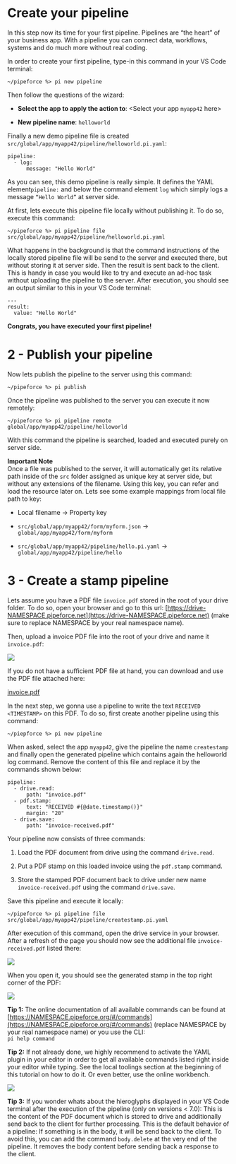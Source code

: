 
# Create your pipeline

In this step now its time for your first pipeline. Pipelines are “the heart” of your business app. With a pipeline you can connect data, workflows, systems and do much more without real coding.

In order to create your first pipeline, type-in this command in your VS Code terminal:

```
~/pipeforce %> pi new pipeline
```

Then follow the questions of the wizard:

*   **Select the app to apply the action to**: <Select your app `myapp42` here>
    
*   **New pipeline name**: `helloworld`
    

Finally a new demo pipeline file is created `src/global/app/myapp42/pipeline/helloworld.pi.yaml`:

```
pipeline:
  - log:        
      message: "Hello World"
```

As you can see, this demo pipeline is really simple. It defines the YAML element`pipeline:` and below the command element `log` which simply logs a message `“Hello World”` at server side.

At first, lets execute this pipeline file locally without publishing it. To do so, execute this command:

```
~/pipeforce %> pi pipeline file src/global/app/myapp42/pipeline/helloworld.pi.yaml
```

What happens in the background is that the command instructions of the locally stored pipeline file will be send to the server and executed there, but without storing it at server side. Then the result is sent back to the client. This is handy in case you would like to try and execute an ad-hoc task without uploading the pipeline to the server. After execution, you should see an output similar to this in your VS Code terminal:

```
---
result:
  value: "Hello World"
```

**Congrats, you have executed your first pipeline!**

# 2 - Publish your pipeline

Now lets publish the pipeline to the server using this command:

```
~/pipeforce %> pi publish
```

Once the pipeline was published to the server you can execute it now remotely:

```
~/pipeforce %> pi pipeline remote global/app/myapp42/pipeline/helloworld
```

With this command the pipeline is searched, loaded and executed purely on server side.

**Important Note**  
Once a file was published to the server, it will automatically get its relative path inside of the `src` folder assigned as unique key at server side, but without any extensions of the filename. Using this key, you can refer and load the resource later on. Lets see some example mappings from local file path to key:

*   Local filename → Property key
    
*   `src/global/app/myapp42/form/myform.json` → `global/app/myapp42/form/myform`
    
*   `src/global/app/myapp42/pipeline/hello.pi.yaml` → `global/app/myapp42/pipeline/hello`
    

# 3 - Create a stamp pipeline

Lets assume you have a PDF file `invoice.pdf` stored in the root of your drive folder. To do so, open your browser and go to this url: [https://drive-NAMESPACE.pipeforce.net](https://drive-NAMESPACE.pipeforce.net) (make sure to replace NAMESPACE by your real namespace name).

Then, upload a invoice PDF file into the root of your drive and name it `invoice.pdf`:

![](https://logabit.atlassian.net/wiki/download/attachments/2151286028/image-20210213-042536.png?api=v2)

If you do not have a sufficient PDF file at hand, you can download and use the PDF file attached here:

[invoice.pdf](/wiki/spaces/DEVEX/pages/2151286028/Tutorial%3A+Create+a+pipeline+with+CLI?preview=%2F2151286028%2F2151286056%2Finvoice.pdf)

In the next step, we gonna use a pipeline to write the text `RECEIVED <TIMESTAMP>` on this PDF. To do so, first create another pipeline using this command:

```
~/piepforce %> pi new pipeline
```

When asked, select the app `myapp42`, give the pipeline the name `createstamp` and finally open the generated pipeline which contains again the helloworld log command. Remove the content of this file and replace it by the commands shown below:

```
pipeline:
  - drive.read:
      path: "invoice.pdf"
  - pdf.stamp:
      text: "RECEIVED #{@date.timestamp()}"
      margin: "20"
  - drive.save:
      path: "invoice-received.pdf"
```

Your pipeline now consists of three commands:

1.  Load the PDF document from drive using the command `drive.read`.
    
2.  Put a PDF stamp on this loaded invoice using the `pdf.stamp` command.
    
3.  Store the stamped PDF document back to drive under new name `invoice-received.pdf` using the command `drive.save`.
    

Save this pipeline and execute it locally:

```
~/pipeforce %> pi pipeline file src/global/app/myapp42/pipeline/createstamp.pi.yaml
```

After execution of this command, open the drive service in your browser. After a refresh of the page you should now see the additional file `invoice-received.pdf` listed there:

![](https://logabit.atlassian.net/wiki/download/attachments/2151286028/image-20210213-045220.png?api=v2)

When you open it, you should see the generated stamp in the top right corner of the PDF:

![](https://logabit.atlassian.net/wiki/download/attachments/2151286028/image-20210213-045350.png?api=v2)

**Tip 1:** The online documentation of all available commands can be found at [https://NAMESPACE.pipeforce.org/#/commands](https://NAMESPACE.pipeforce.org/#/commands) (replace NAMESPACE by your real namespace name) or you use the CLI:  
`pi help command`

**Tip 2:** If not already done, we highly recommend to activate the YAML plugin in your editor in order to get all available commands listed right inside your editor while typing. See the local toolings section at the beginning of this tutorial on how to do it. Or even better, use the online workbench.

![](https://logabit.atlassian.net/wiki/download/attachments/2151286028/image-20200815-094048.png?api=v2)

**Tip 3:** If you wonder whats about the hieroglyphs displayed in your VS Code terminal after the execution of the pipeline (only on versions < 7.0): This is the content of the PDF document which is stored to drive and additionally send back to the client for further processing. This is the default behavior of a pipeline: If something is in the body, it will be send back to the client. To avoid this, you can add the command `body.delete` at the very end of the pipeline. It removes the body content before sending back a response to the client.
